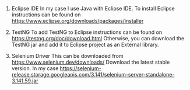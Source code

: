 1. Eclipse IDE
In my case I use Java with Eclipse IDE. To install Eclipse instructions can be found on https://www.eclipse.org/downloads/packages/installer

2. TestNG
To add TestNG to Eclipse instructions can be found on https://testng.org/doc/download.html
Otherwise, you can download the TestNG jar and add it to Eclipse project as an External library.

2. Selenium Driver
This can be downloaded from https://www.selenium.dev/downloads/
Download the latest stable version. In my case https://selenium-release.storage.googleapis.com/3.141/selenium-server-standalone-3.141.59.jar
